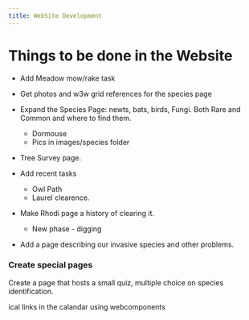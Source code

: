 ```yaml
---
title: WebSite Development
---
```


Things to be done in the Website
================================

* Add Meadow mow/rake task
* Get photos and w3w grid references for the species page
* Expand the Species Page: newts, bats, birds, Fungi. Both Rare and Common and where to find them.
    - Dormouse
    - Pics in images/species folder

* Tree Survey page.
* Add recent tasks
    - Owl Path
    - Laurel clearence.
* Make Rhodi page a history of clearing it.
    - New phase - digging
* Add a page describing our invasive species and other problems.

### Create special pages

Create a page that hosts a small quiz, multiple choice on species identification.

ical links in the calandar using webcomponents

